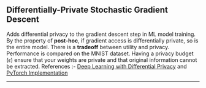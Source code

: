 ## Differentially-Private Stochastic Gradient Descent
Adds differential privacy to the gradient descent step in ML model training. By the property of **post-hoc**, if gradient access is differentially private, so is the entire model. There is a **tradeoff** between utility and privacy. Performance is compared on the MNIST dataset. Having a privacy budget ($\epsilon$) ensure that your weights are private and that original information cannot be extracted. References :- [Deep Learning with Differential Privacy](https://arxiv.org/pdf/1607.00133) and [PyTorch Implementation](https://medium.com/pytorch/differential-privacy-series-part-1-dp-sgd-algorithm-explained-12512c3959a3)

---

